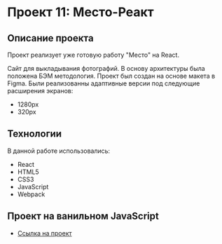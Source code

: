 # Проект 11: Место-Реакт

## Описание проекта

Проект реализует уже готовую работу "Место" на React.

Сайт для выкладывания фотографий. В основу архитектуры была положена БЭМ методология. Проект был создан на основе макета в Figma. Были реализованны адаптивные версии под следующие расширения экранов:
* 1280px
* 320px

## Технологии

В данной работе использовались:
* React
* HTML5
* CSS3
* JavaScript
* Webpack

## Проект на ванильном JavaScript

* [Ссылка на проект](https://jettpy.github.io/mesto)
